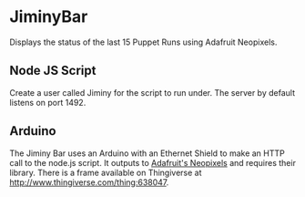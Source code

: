# JiminyBar
Displays the status of the last 15 Puppet Runs using Adafruit Neopixels.
## Node JS Script
Create a user called Jiminy for the script to run under. The server by default listens on port 1492.

## Arduino
The Jiminy Bar uses an Arduino with an Ethernet Shield to make an HTTP call to the node.js script. It outputs to [Adafruit's Neopixels](https://github.com/adafruit/Adafruit_NeoPixel) and requires their library. There is a frame available on Thingiverse at http://www.thingiverse.com/thing:638047.
